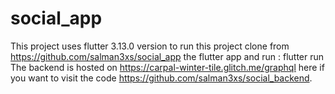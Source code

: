 # social_app

This project uses flutter 3.13.0 version
to run this project clone from https://github.com/salman3xs/social_app the flutter app 
and run : flutter run
The backend is hosted on https://carpal-winter-tile.glitch.me/graphql here if you want to visit the code https://github.com/salman3xs/social_backend.